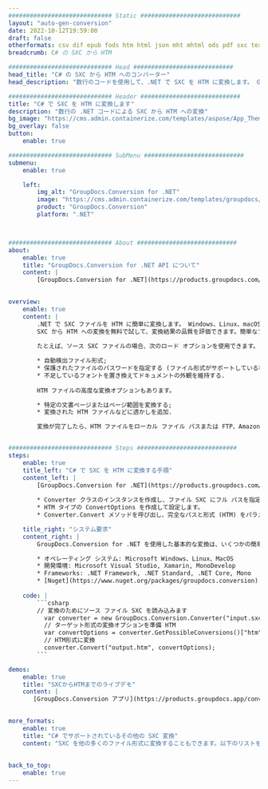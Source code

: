 ```yaml
---
############################# Static ############################
layout: "auto-gen-conversion"
date: 2022-10-12T19:59:00
draft: false
otherformats: csv dif epub fods htm html json mht mhtml ods pdf sxc tex tsv xlam xls xlsb xlsm xlsx xlt xltm xltx xml xps
breadcrumb: C# の SXC から HTM

############################# Head ############################
head_title: "C# の SXC から HTM へのコンバーター"
head_description: "数行のコードを使用して、.NET で SXC を HTM に変換します。 GroupDocs ドキュメント変換 API を使用して、160 を超えるファイル形式を変換します。"

############################# Header ############################
title: "C# で SXC を HTM に変換します"
description: "数行の .NET コードによる SXC から HTM への変換"
bg_image: "https://cms.admin.containerize.com/templates/aspose/App_Themes/V3/images/bg/header1.png"
bg_overlay: false
button:
    enable: true

############################# SubMenu ############################
submenu:
    enable: true

    left:
        img_alt: "GroupDocs.Conversion for .NET"
        image: "https://cms.admin.containerize.com/templates/groupdocs/images/product-logos/90x90-noborder/groupdocs-conversion-net.png"
        product: "GroupDocs.Conversion"
        platform: ".NET"



############################# About ############################
about:
    enable: true
    title: "GroupDocs.Conversion for .NET API について"
    content: |
        [GroupDocs.Conversion for .NET](https://products.groupdocs.com/conversion/net/) を使用して、Microsoft Word、Excel、PowerPoint、PDF、Visio、およびその他の形式を変換できます。 GroupDocs.Conversion は、高いパフォーマンスが要求されるバックエンドおよび内部システムに適したスタンドアロン API です。 Microsoft や Open Office などのソフトウェアには依存しません。
    

overview:
    enable: true
    content: |
        .NET で SXC ファイルを HTM に簡単に変換します。 Windows、Linux、macOS など、任意のプラットフォームで C# コード行を 2 行だけ使用できます。
        SXC から HTM への変換を無料で試して、変換結果の品質を評価できます。簡単なファイル変換のシナリオに加えて、ソース SXC ファイルをロードし、出力 HTM 結果を保存するためのより高度なオプションを試すことができます。 
        
        たとえば、ソース SXC ファイルの場合、次のロード オプションを使用できます。

        * 自動検出ファイル形式;
        * 保護されたファイルのパスワードを指定する (ファイル形式がサポートしている場合);
        * 不足しているフォントを置き換えてドキュメントの外観を維持する.
        
        HTM ファイルの高度な変換オプションもあります。

        * 特定の文書ページまたはページ範囲を変換する;
        * 変換された HTM ファイルなどに透かしを追加.

        変換が完了したら、HTM ファイルをローカル ファイル パスまたは FTP、Amazon S3、Google Drive、Dropbox などのサードパーティ ストレージに保存できます。注意してください - SXC を {{ に変換するにはTO}} MS Office、Open Office、Adobe Acrobat Reader などの追加のソフトウェアをインストールする必要はありません。


############################# Steps ############################
steps:
    enable: true
    title_left: "C# で SXC を HTM に変換する手順"
    content_left: |
        [GroupDocs.Conversion for .NET](https://products.groupdocs.com/conversion/net/) を使用すると、開発者は数行のコードで SXC ファイルを HTM に簡単に変換できます。
        
        * Converter クラスのインスタンスを作成し、ファイル SXC にフル パスを指定します。
        * HTM タイプの ConvertOptions を作成して設定します。
        * Converter.Convert メソッドを呼び出し、完全なパスと形式 (HTM) をパラメーターとして渡します。

    title_right: "システム要求"
    content_right: |
        GroupDocs.Conversion for .NET を使用した基本的な変換は、いくつかの簡単な手順で実行できます。当社の API は、すべての主要なプラットフォームとオペレーティング システムでサポートされています。以下のコードを実行する前に、システムに次の前提条件がインストールされていることを確認してください。

        * オペレーティング システム: Microsoft Windows、Linux、MacOS
        * 開発環境: Microsoft Visual Studio, Xamarin, MonoDevelop
        * Frameworks: .NET Framework, .NET Standard, .NET Core, Mono
        * [Nuget](https://www.nuget.org/packages/groupdocs.conversion) から最新の GroupDocs.Conversion for .NET を取得します
         
    code: |
        ```csharp    
        // 変換のためにソース ファイル SXC を読み込みます
          var converter = new GroupDocs.Conversion.Converter("input.sxc");
          // ターゲット形式の変換オプションを準備 HTM
          var convertOptions = converter.GetPossibleConversions()["htm"].ConvertOptions;
          // HTM形式に変換
          converter.Convert("output.htm", convertOptions);
        ```

demos:
    enable: true
    title: "SXCからHTMまでのライブデモ"
    content: |
       [GroupDocs.Conversion アプリ](https://products.groupdocs.app/conversion/family) Web サイトにアクセスして、今すぐ SXC を HTM に変換してください。オンラインデモには次の利点があります
          

more_formats:
    enable: true
    title: "C# でサポートされているその他の SXC 変換"
    content: "SXC を他の多くのファイル形式に変換することもできます。以下のリストをご覧ください。"
       
       
back_to_top:
    enable: true
---
```

